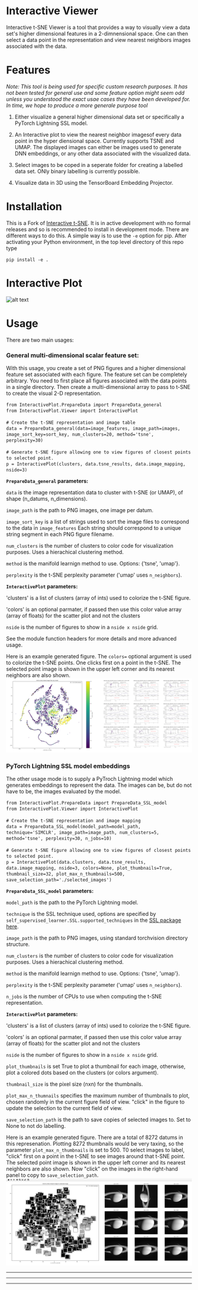 # Interactive Viewer

Interactive t-SNE Viewer is a tool that provides a way to visually view a data set's higher dimensional features in a 2-dimnensional space. One
can then select a data point in the representation and view nearest neighbors images associated with the data.

# Features

*Note: This tool is being used for specific custom research purposes. It has not been tested for general use and some
feature option might seem odd unless you understood the exact usae cases they have been developed for. In time, we hope
to produce a more generale purpose tool*

1. Either visualize a general higher dimensional data set or specifically a PyTorch Lightning SSL model.

2. An Interactive plot to view the nearest neighbor imagesof every data point in the hyper diensional space. Currently supports TSNE and UMAP. 
    The displayed images can either be images used to generate DNN embeddings, or any other data associated with the
    visualized data.

3. Select images to be coped in a seperate folder for creating a labelled data set. ONly binary labelling is
   currently possible.

3. Visualize data in 3D using the TensorBoard Embedding Projector.

# Installation

This is a Fork of [Interactive t-SNE](https://github.com/spaceml-org/Interactive-TSNE). It is in active development with
no formal releases and
so is recommended to install in development mode. There are different ways to do this. A simple way is to use the `-e`
option for pip. After activating your Python environment, in the top level directory of this repo type
```
pip install -e .
```

# Interactive Plot 

![alt text](https://s4.gifyu.com/images/2021-03-24-03-33-49-2.gif "Interactive Plot")


# Usage

There are two main usages:

### General multi-dimensional scalar feature set:

With this usage, you create a set of PNG figures and a higher dimensional feature set associated with each figure. The
feature set can be completely arbitrary. 
You need to first place all figures associated with the data points in a single directory. Then create a
multi-dimensional array to pass to t-SNE to create the visual 2-D representation.

```
from InteractivePlot.PrepareData import PrepareData_general
from InteractivePlot.Viewer import InteractivePlot

# Create the t-SNE representation and image table
data = PrepareData_general(data=image_features, image_path=images, image_sort_key=sort_key, num_clusters=20, method='tsne', perplexity=30)

# Generate t-SNE figure allowing one to view figures of closest points to selected point. 
p = InteractivePlot(clusters, data.tsne_results, data.image_mapping, nside=3)

```

**`PrepareData_general` parameters:**

`data` is the image representation data to cluster with t-SNE (or UMAP), of shape (n_datums, n_dimensions).

`image_path` is the path to PNG images, one image per datum.

`image_sort_key` is a list of strings used to sort the image files to correspond to the data in `image_features`
Each string should correspond to a unique string segment in each PNG figure filename.

`num_clusters` is the number of clusters to color code for visualization purposes. Uses a hierachical clustering method.

`method` is the manifold learnign method to use. Options: {'tsne', 'umap'}.

`perplexity` is the t-SNE perplexity parameter ('umap' uses `n_neighbors`).

**`InteractivePlot` parameters:**

'clusters' is a list of clusters (array of ints) used to colorize the t-SNE figure. 

'colors' is an optional parmater, if passed then use this color value array (array of floats) for the scatter plot and not the clusters

`nside` is the number of figures to show in a `nside x nside` grid.

See the module function headers for more details and more advanced usage.

Here is an example generated figure. The `colors=` optional argument is used to colorize the t-SNE points. 
One clicks first on a point in the t-SNE. The selected point image is shown in the upper
left corner and its nearest neighbors are also shown.
<img src="./example/example_tsne_figure_color_by_score.png">

### PyTorch Lightning SSL model embeddings

The other usage mode is to supply a PyTroch Lightning model which generates embeddings to represent the data. The images
can be, but do not have to be, the images evaluated by the model.

```
from InteractivePlot.PrepareData import PrepareData_SSL_model
from InteractivePlot.Viewer import InteractivePlot

# Create the t-SNE representation and image mapping
data = PrepareData_SSL_model(model_path=model_path, technique='SIMCLR', image_path=image_path, num_clusters=5, method='tsne', perplexity=30, n_jobs=10)

# Generate t-SNE figure allowing one to view figures of closest points to selected point. 
p = InteractivePlot(data.clusters, data.tsne_results, data.image_mapping, nside=3, colors=None, plot_thumbnails=True, thumbnail_size=32, plot_max_n_thumbnails=500, save_selection_path='./selected_images')

```

**`PrepareData_SSL_model` parameters:**

`model_path` is the path to the PyTorch Lightning model.

`technique` is the SSL technique used, options are specified by `self_supervised_learner.SSL.supported_techniques` in 
the [SSL package here](https://github.com/jcsmithhere/pds-ml).

`image_path` is the path to PNG images, using standard torchvision directory structure.

`num_clusters` is the number of clusters to color code for visualization purposes. Uses a hierachical clustering method.

`method` is the manifold learnign method to use. Options: {'tsne', 'umap'}.

`perplexity` is the t-SNE perplexity parameter ('umap' uses `n_neighbors`).

`n_jobs` is the number of CPUs to use when computing the t-SNE representation.

**`InteractivePlot` parameters:**

'clusters' is a list of clusters (array of ints) used to colorize the t-SNE figure. 

'colors' is an optional parmater, if passed then use this color value array (array of floats) for the scatter plot and not the clusters

`nside` is the number of figures to show in a `nside x nside` grid.

`plot_thumbnails` is set True to plot a thumbnail for each image, otherwise, plot a colored dots based on the clusters
(or colors argument).

`thumbnail_size` is the pixel size (nxn) for the thumbnails.

`plot_max_n_thumnails` specifies the maximum number of
thumbnails to plot, chosen randomly in the current figure field of view. "click" in the figure to update the selection
to the current field of view.

`save_selection_path` is the path to save copies of selected images to. Set to None to not do labelling.

Here is an example generated figure. There are a total of 8272 datums in this represenation. Plotting 8272 thumbnails
would be very taxing, so the parameter `plot_max_n_thumbnails` is set to 500.
T0 select images to label, "click" first on a point in the t-SNE to see images around that t-SNE point. The selected point image is shown in the upper
left corner and its nearest neighbors are also shown. Now "click" on the images in the right-hand panel to copy to `save_selection_path`.
<img src="./example/example_tsne_SSL_figure.png">


***
***
***
<!---
# Everything below is the same as in the original repo: 

# TensorBoard Projector


<img src="TensorBoard.gif?raw=true" width="2000px">

## Usage 

```
#Initialize model and data

model = torchvision.model.resnet18(pretrained= True) #Load model
model.cuda()
model.eval()

tfs = transforms.Compose([transforms.Resize((128, 128)), 
                          transforms.ToTensor(),
                          transforms.Normalize(mean = [0.485], std = [0.229])])

dataset = FashionMNIST(root = r'./FMINST', download = True, transform= tfs)
data_loader = torch.utils.data.DataLoader(dataset, batch_size = 256, shuffle= True)
batch_imgs, batch_imgs = next(iter(data_loader))



#Start the projector
from InteractivePlot import Projector

vis = Projector(model = model, EXPT_NAME = 'projector_test', LOG_PATH = '.')
vis.write_embeddings(batch_imgs)
vis.create_tensorboard_log()

```

This will output a log directory where the TensorBoard files are written, and you can directly launch TensorBoard from that directory. 

```
tensorboard --logdir=output path
```
-->
